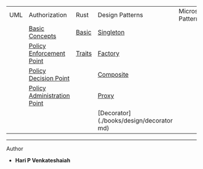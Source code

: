 
|   |   |   |   |   |
|---|---|---|---|---|
| UML  | Authorization | Rust | Design Patterns |Microservices Pattern |
|   | [Basic Concepts](./books/authz/authz.md) | [Basic](./books/rust/basic.md) | [Singleton](./books/design/singleton.md)  | |
|   | [Policy Enforcement Point](./books/authz/pep.md)   | [Traits](./books/rust/trait.md)|[Factory](./books/design/factory.md) | |
|   | [Policy Decision Point](./books/authz/pdp.md)      |  | [Composite](./books/design/composite.md)| |
|   | [Policy Administration Point](./books/authz/pap.md)|  | [Proxy](./books/design/proxy.md)    | |
|   |                                                    |  | [Decorator](./books/design/decorator md)|  |
  
 
  
----
Author
* **Hari P Venkateshaiah** 
